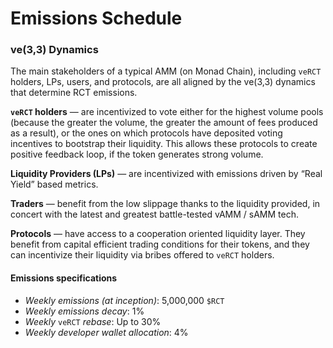 # Emissions Schedule

### **ve(3,3) Dynamics** <a href="#ve-3-3-dynamics" id="ve-3-3-dynamics"></a>

The main stakeholders of a typical AMM (on Monad Chain), including `veRCT` holders, LPs, users, and protocols, are all aligned by the ve(3,3) dynamics that determine RCT emissions.

**`veRCT` holders** — are incentivized to vote either for the highest volume pools (because the greater the volume, the greater the amount of fees produced as a result), or the ones on which protocols have deposited voting incentives to bootstrap their liquidity. This allows these protocols to create positive feedback loop, if the token generates strong volume.

**Liquidity Providers (LPs)** — are incentivized with emissions driven by “Real Yield” based metrics.

**Traders** — benefit from the low slippage thanks to the liquidity provided, in concert with the latest and greatest battle-tested vAMM / sAMM tech.

**Protocols** — have access to a cooperation oriented liquidity layer. They benefit from capital efficient trading conditions for their tokens, and they can incentivize their liquidity via bribes offered to `veRCT` holders.

#### **Emissions specifications** <a href="#emissions-specifications" id="emissions-specifications"></a>

* _Weekly emissions (at inception)_: 5,000,000 `$RCT`
* _Weekly emissions decay_: 1%
* _Weekly_ `veRCT` _rebase_: Up to 30%
* _Weekly developer wallet allocation_: 4%
